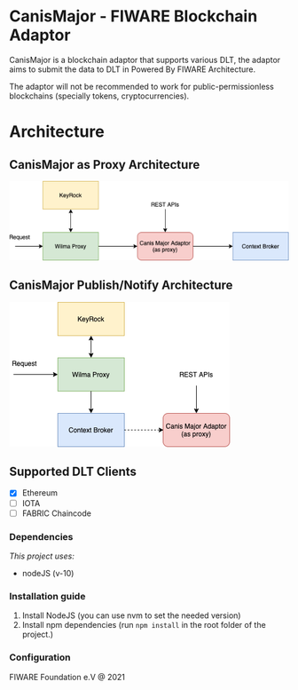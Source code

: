 # CanisMajor - FIWARE Blockchain Adaptor

CanisMajor is a blockchain adaptor that supports various DLT, the adaptor aims to submit the data to DLT in Powered By FIWARE Architecture.

The adaptor will not be recommended to work for public-permissionless blockchains (specially tokens, cryptocurrencies).

# Architecture
## CanisMajor as Proxy Architecture
![CanisMajor as Proxy Architecture](https://github.com/FIWARE-Blockchain/CanisMajor/blob/master/docs/images/architecture_1.png)

## CanisMajor Publish/Notify Architecture
![CanisMajor Publish/Notify Architecture](https://github.com/FIWARE-Blockchain/CanisMajor/blob/master/docs/images/architecture_2.png)

## Supported DLT Clients
- [x] Ethereum 
- [ ] IOTA
- [ ] FABRIC Chaincode

### Dependencies
_This project uses:_
 - nodeJS (v-10)

### Installation guide

1. Install NodeJS (you can use nvm to set the needed version)
2. Install npm dependencies (run  ```npm install```  in the root folder of the project.)

### Configuration

FIWARE Foundation e.V @ 2021
